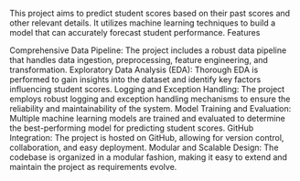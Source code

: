 This project aims to predict student scores based on their past scores and other relevant details. It utilizes machine learning techniques to build a model that can accurately forecast student performance.
Features

Comprehensive Data Pipeline: The project includes a robust data pipeline that handles data ingestion, preprocessing, feature engineering, and transformation.
Exploratory Data Analysis (EDA): Thorough EDA is performed to gain insights into the dataset and identify key factors influencing student scores.
Logging and Exception Handling: The project employs robust logging and exception handling mechanisms to ensure the reliability and maintainability of the system.
Model Training and Evaluation: Multiple machine learning models are trained and evaluated to determine the best-performing model for predicting student scores.
GitHub Integration: The project is hosted on GitHub, allowing for version control, collaboration, and easy deployment.
Modular and Scalable Design: The codebase is organized in a modular fashion, making it easy to extend and maintain the project as requirements evolve.
